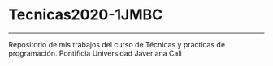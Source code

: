 # Tecnicas2020-1JMBC
---
Repositorio de mis trabajos del curso de Técnicas y prácticas de programación.
Pontificia Universidad Javeriana Cali
